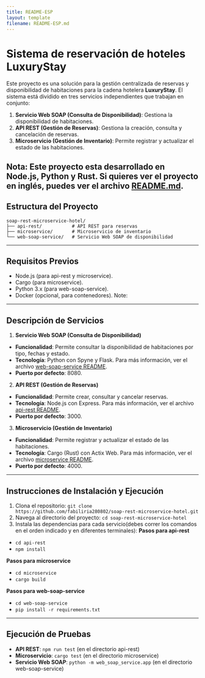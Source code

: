 ```yaml
---
title: README-ESP
layout: template
filename: README-ESP.md
---
```


# Sistema de reservación de hoteles LuxuryStay

Este proyecto es una solución para la gestión centralizada de reservas y disponibilidad de habitaciones para la cadena hotelera **LuxuryStay**. El sistema está dividido en tres servicios independientes que trabajan en conjunto:

1. **Servicio Web SOAP (Consulta de Disponibilidad)**: Gestiona la disponibilidad de habitaciones.
2. **API REST (Gestión de Reservas)**: Gestiona la creación, consulta y cancelación de reservas.
3. **Microservicio (Gestión de Inventario)**: Permite registrar y actualizar el estado de las habitaciones.

Nota: Este proyecto esta desarrollado en Node.js, Python y Rust. Si quieres ver el proyecto en inglés, puedes ver el archivo [README.md](README.md).
---

## **Estructura del Proyecto**

```plaintext
soap-rest-microservice-hotel/
├── api-rest/           # API REST para reservas
├── microservice/       # Microservicio de inventario
└── web-soap-service/   # Servicio Web SOAP de disponibilidad
```

---

## **Requisitos Previos**
- Node.js (para api-rest y microservice).
- Cargo (para microservice).
- Python 3.x (para web-soap-service).
- Docker (opcional, para contenedores).
Note:
---

## **Descripción de Servicios**

1. **Servicio Web SOAP (Consulta de Disponibilidad)**
- **Funcionalidad**: Permite consultar la disponibilidad de habitaciones por tipo, fechas y estado.
- **Tecnología**: Python con Spyne y Flask. Para más información, ver el archivo [web-soap-service README](web-soap-service/README.md).
- **Puerto por defecto**: 8080.

2. **API REST (Gestión de Reservas)**
- **Funcionalidad**: Permite crear, consultar y cancelar reservas.
- **Tecnología**: Node.js con Express. Para más información, ver el archivo [api-rest README](api-rest/README.md).
- **Puerto por defecto**: 3000.

3. **Microservicio (Gestión de Inventario)**
- **Funcionalidad**: Permite registrar y actualizar el estado de las habitaciones.
- **Tecnología**: Cargo (Rust) con Actix Web. Para más información, ver el archivo [microservice README](microservice/README.md).
- **Puerto por defecto**: 4000.

---

## **Instrucciones de Instalación y Ejecución**

1. Clona el repositorio: `git clone https://github.com/fabiliria280802/soap-rest-microservice-hotel.git`
2. Navega al directorio del proyecto: `cd soap-rest-microservice-hotel`
3. Instala las dependencias para cada servicio(debes correr los comandos en el orden indicado y en diferentes terminales):
**Pasos para api-rest**
- `cd api-rest`
- `npm install`

**Pasos para microservice**
- `cd microservice`
- `cargo build`

**Pasos para web-soap-service**
- `cd web-soap-service`
- `pip install -r requirements.txt`

---

## **Ejecución de Pruebas**
- **API REST**: `npm run test` (en el directorio api-rest)
- **Microservicio**: `cargo test` (en el directorio microservice)
- **Servicio Web SOAP**: `python -m web_soap_service.app` (en el directorio web-soap-service)

